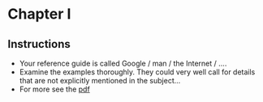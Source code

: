 # Chapter I

## Instructions

* Your reference guide is called Google / man / the Internet / ....
* Examine the examples thoroughly. They could very well call for details that
are not explicitly mentioned in the subject...
* For more see the
[pdf](https://github.com/idevHive/42/blob/master/Piscines/C/Day00/files/Day00.pdf)
